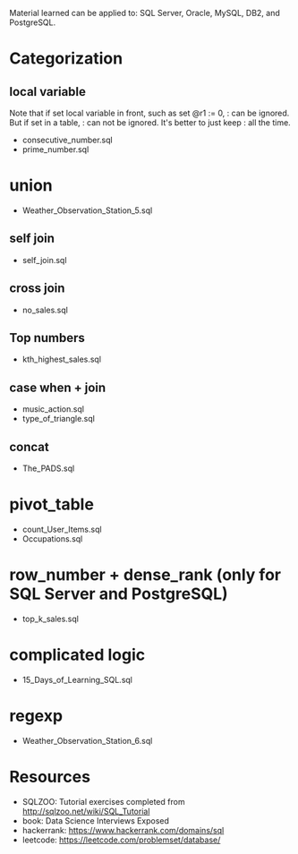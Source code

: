 
Material learned can be applied to:
SQL Server, Oracle, MySQL, DB2, and PostgreSQL.

# Categorization

## local variable

Note that if set local variable in front, such as set @r1 := 0, : can be ignored.
But if set in a table, : can not be ignored. It's better to just keep : all the
time.

* consecutive_number.sql
* prime_number.sql

# union
* Weather_Observation_Station_5.sql

## self join
* self_join.sql

## cross join
* no_sales.sql

## Top numbers
* kth_highest_sales.sql

## case when + join
* music_action.sql
* type_of_triangle.sql

## concat
* The_PADS.sql

# pivot_table
* count_User_Items.sql
* Occupations.sql

# row_number + dense_rank (only for SQL Server and PostgreSQL)
* top_k_sales.sql

# complicated logic
* 15_Days_of_Learning_SQL.sql

# regexp
* Weather_Observation_Station_6.sql

# Resources
* SQLZOO: Tutorial exercises completed from http://sqlzoo.net/wiki/SQL_Tutorial
* book: Data Science Interviews Exposed
* hackerrank: https://www.hackerrank.com/domains/sql  
* leetcode: https://leetcode.com/problemset/database/
